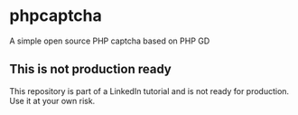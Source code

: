 # phpcaptcha
A simple open source PHP captcha based on PHP GD

## This is not production ready
This repository is part of a LinkedIn tutorial and is not ready for production. Use it at your own risk.
